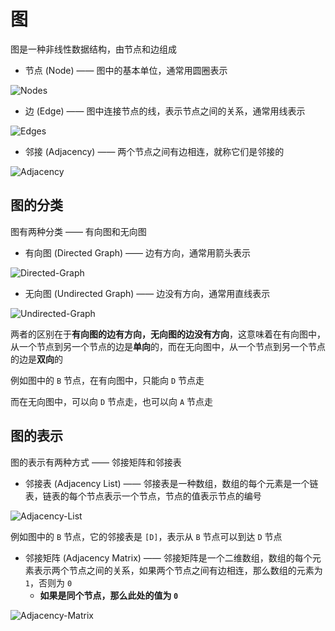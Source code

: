 # 图

图是一种非线性数据结构，由节点和边组成

- 节点 (Node) —— 图中的基本单位，通常用圆圈表示

![Nodes](imgs/Nodes.png)

- 边 (Edge) —— 图中连接节点的线，表示节点之间的关系，通常用线表示

![Edges](imgs/Edges.png)

- 邻接 (Adjacency) —— 两个节点之间有边相连，就称它们是邻接的

![Adjacency](imgs/Adjacency.png)

## 图的分类

图有两种分类 —— 有向图和无向图

- 有向图 (Directed Graph) —— 边有方向，通常用箭头表示

![Directed-Graph](imgs/Directed-Graph.png)

- 无向图 (Undirected Graph) —— 边没有方向，通常用直线表示

![Undirected-Graph](imgs/Undirected-Graph.png)

两者的区别在于**有向图的边有方向，无向图的边没有方向**，这意味着在有向图中，从一个节点到另一个节点的边是**单向**的，而在无向图中，从一个节点到另一个节点的边是**双向**的

例如图中的 `B` 节点，在有向图中，只能向 `D` 节点走

而在无向图中，可以向 `D` 节点走，也可以向 `A` 节点走

## 图的表示

图的表示有两种方式 —— 邻接矩阵和邻接表

- 邻接表 (Adjacency List) —— 邻接表是一种数组，数组的每个元素是一个链表，链表的每个节点表示一个节点，节点的值表示节点的编号

![Adjacency-List](imgs/Adjacency-List.png)

例如图中的 `B` 节点，它的邻接表是 `[D]`，表示从 `B` 节点可以到达 `D` 节点

- 邻接矩阵 (Adjacency Matrix) —— 邻接矩阵是一个二维数组，数组的每个元素表示两个节点之间的关系，如果两个节点之间有边相连，那么数组的元素为 `1`，否则为 `0`
   - **如果是同个节点，那么此处的值为 `0`**

![Adjacency-Matrix](imgs/Adjacency-Matrix.png)
